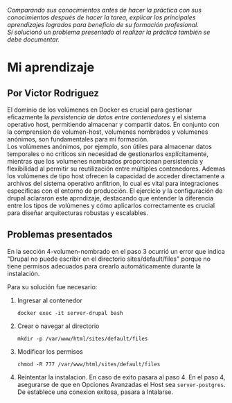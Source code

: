 _Comparando sus conocimientos antes de hacer la práctica con sus conocimientos después de hacer la tarea, explicar los principales aprendizajes logrados para beneficio de su formación profesional.  
Si solucionó un problema presentado al realizar la práctica también se debe documentar._

# Mi aprendizaje

## Por Victor Rodriguez

El dominio de los volúmenes en Docker es crucial para gestionar eficazmente la *persistencia de datos entre contenedores* y el sistema operativo host, permitiendo almacenar y compartir datos. En conjunto con la comprension de volumen-host, volumenes nombrados y volumenes anónimos, son fundamentales para mi formación. <br> 
Los volúmenes anónimos, por ejemplo, son útiles para almacenar datos temporales o no críticos sin necesidad de gestionarlos explícitamente, mientras que los volumenes nombrados proporcionan persistencia y flexibilidad al permitir su reutilización entre múltiples contenedores. Ademas los volúmenes de tipo host ofrecen la capacidad de acceder directamente a archivos del sistema operativo anfitrion, lo cual es vital para integraciones específicas con el entorno de producción. El ejercicio y la configuración de drupal aclararon este aprndizaje, destacando que entender la diferencia entre los tipos de volúmenes y cómo aplicarlos correctamente es crucial para diseñar arquitecturas robustas y escalables.

## Problemas presentados

En la sección 4-volumen-nombrado en el paso 3 ocurrió un error que indica "Drupal no puede escribir en el directorio sites/default/files" porque no tiene permisos adecuados para crearlo automáticamente durante la instalación.

Para su solución fue necesario:

1. Ingresar al contenedor
   ```
   docker exec -it server-drupal bash
   ```
   
2. Crear o navegar al directorio
   ```
   mkdir -p /var/www/html/sites/default/files
   ```
   
3. Modificar los permisos
   ```
   chmod -R 777 /var/www/html/sites/default/files
   ```

4. Reintentar la instalacion. En caso de exito pasara al paso 4.
   En el paso 4, asegurarse de que en Opciones Avanzadas el Host sea `server-postgres`. De establece una conexion exitosa, pasara a Intalarse.
